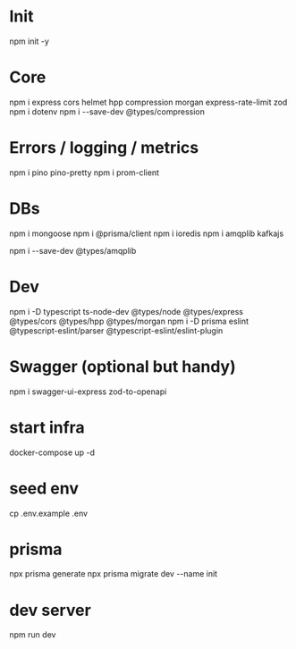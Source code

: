 # Init
npm init -y

# Core
npm i express cors helmet hpp compression morgan express-rate-limit zod
npm i dotenv
npm i --save-dev @types/compression

# Errors / logging / metrics
npm i pino pino-pretty
npm i prom-client

# DBs
npm i mongoose
npm i @prisma/client
npm i ioredis
npm i amqplib kafkajs

npm i --save-dev @types/amqplib

# Dev
npm i -D typescript ts-node-dev @types/node @types/express @types/cors @types/hpp @types/morgan
npm i -D prisma eslint @typescript-eslint/parser @typescript-eslint/eslint-plugin

# Swagger (optional but handy)
npm i swagger-ui-express zod-to-openapi



<!-- Run it -->

# start infra
docker-compose up -d

# seed env
cp .env.example .env

# prisma
npx prisma generate
npx prisma migrate dev --name init

# dev server
npm run dev
